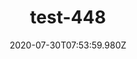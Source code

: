 ---
title: test-448
date: 2020-07-30T07:53:59.980Z
banner_subcontent: asdfsf
category: Fact sheets
focus: Support for leaders, colleagues and staff
role: CEO or leadership
organisation_size: Small (10-49 employees)
industry: Business Consulting & Management
content: Lorem ipsum dolor sit amet, consectetur adipiscing elit, sed do eiusmod tempor incididunt ut labore et dolore magna aliqua. Ut enim ad minim veniam, quis nostrud exercitation ullamco laboris nisi ut aliquip ex ea commodo consequat. Duis aute irure dolor in reprehenderit in voluptate velit esse cillum dolore eu fugiat nulla pariatur. Excepteur sint occaecat cupidatat non proident, sunt in culpa qui officia deserunt mollit anim id est laborum.
---